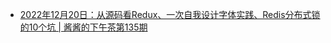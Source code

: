 - [2022年12月20日：从源码看Redux、一次自我设计字体实践、Redis分布式锁的10个坑 | 酱酱的下午茶第135期](https://juejin.cn/post/7179074249558491192)
